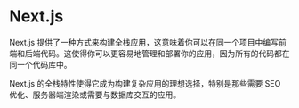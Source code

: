 # Next.js

Next.js 提供了一种方式来构建全栈应用，这意味着你可以在同一个项目中编写前端和后端代码。这使得你可以更容易地管理和部署你的应用，因为所有的代码都在同一个代码库中。

Next.js 的全栈特性使得它成为构建复杂应用的理想选择，特别是那些需要 SEO 优化、服务器端渲染或需要与数据库交互的应用。
